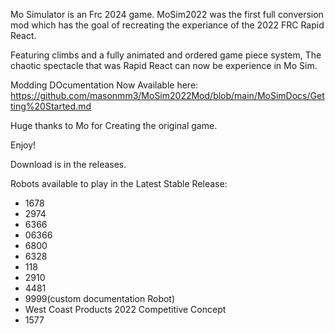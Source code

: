 Mo Simulator is an Frc 2024 game. MoSim2022 was the first full conversion mod which has the goal of recreating the experiance of the 2022 FRC Rapid React.

Featuring climbs and a fully animated and ordered game piece system, The chaotic spectacle that was Rapid React can now be experience in Mo Sim.

Modding DOcumentation Now Available here: https://github.com/masonmm3/MoSim2022Mod/blob/main/MoSimDocs/Getting%20Started.md



Huge thanks to Mo for Creating the original game.

Enjoy!

Download is in the releases.

Robots available to play in the Latest Stable Release:
 - 1678
 - 2974
 - 6366
 - 06366
 - 6800
 - 6328
 - 118
 - 2910
 - 4481
 - 9999(custom documentation Robot)
 - West Coast Products 2022 Competitive Concept
 - 1577
